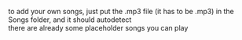 to add your own songs, just put the .mp3 file (it has to be .mp3) in the Songs folder, and it should autodetect\
there are already some placeholder songs you can play
